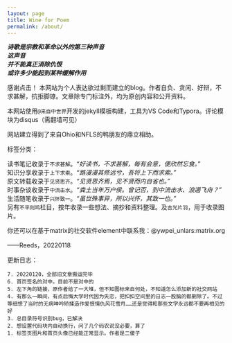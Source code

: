 ```yaml
---
layout: page
title: Wine for Poem
permalink: /about/
---
```



***诗歌是宗教和革命以外的第三种声音***  
***这声音***  
***并不能真正消除仇恨***  
***或许多少能起到某种缓解作用***  

 
感谢点击！
本网站为个人表达欲过剩而建立的blog。作者自负、贪闲、好辩，不求甚解，抗拒脚镣。文章除专门标注外，均为原创内容和公开资料。

本网站使用`@来自中世界`开发的jekyII模板构建，工具为VS Code和Typora。评论模块为disqus（需翻墙可见）

网站建立得到了来自Ohio和NFLS的鸭朋友的鼎立相助。

标签分类：
 
读书笔记收录于`不求甚解`。*“好读书，不求甚解，每有会意，便欣然忘食。”*  
知识分享收录于`上下求索`。*“路漫漫其修远兮，吾将上下而求索。”*  
原文转载收录于`见贤思齐`。*“见贤思齐焉，见不贤而内自省也。”*  
时事杂谈收录于`中流击水`。*“粪土当年万户侯。曾记否，到中流击水、浪遏飞舟？”*  
生活随笔收录于`兴怀致一`。*“虽世殊事异，所以兴怀，其致一也。”*  
另有`不平则鸣`栏目，按年收录一些想法、摘抄和资料整理。及`吉光片羽`，用于收录图片。

你还可以在基于matrix的社交软件element中联系我：@ywpei_unlars:matrix.org
  
——Reeds，20220118

更新日志：

    7. 20220120，全部旧文章搬运完毕
    6. 首页签名的对中。目前不是对中的
    5. 左下角的链接，原作者给了一大堆，但不知图标来自何处，不知道怎么添加新的社交网站
    4. 有那么一瞬间，有点后悔大学时代因为失恋，把扣扣空间里的日志一股脑的都删除了。不过等细想了当时的无病呻吟矫揉造作爱恨情仇风花雪月……还是觉得和那些文字永远都不要再相见的好
    3. 总目录符号识别bug，已解决
    2. 想设置代码块内自动换行，问了几个码农说没必要，算了
    1. 标签页图片和首页头像已经能正常显示。作者是二傻子





  

